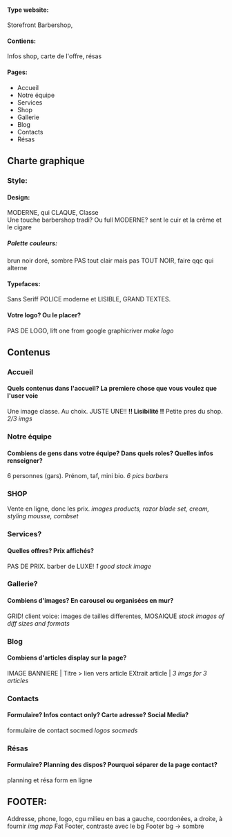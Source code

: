 #### Type website: 
 Storefront Barbershop,
#### Contiens: 
Infos shop, carte de l'offre, résas
#### Pages:
- Accueil
- Notre équipe
- Services
- Shop
- Gallerie
- Blog
- Contacts
- Résas

## Charte graphique 
### Style:
#### Design:
MODERNE, qui CLAQUE, Classe  
Une touche barbershop tradi? Ou full MODERNE?
sent le cuir et la crême et le cigare

##### Palette couleurs:
brun noir doré, sombre
PAS tout clair
mais pas TOUT NOIR, faire qqc qui alterne

#### Typefaces:
Sans Seriff
POLICE moderne et LISIBLE, GRAND TEXTES.

#### Votre logo? Ou le placer?
PAS DE LOGO, lift one from google
graphicriver
*make logo*

## Contenus
### Accueil
#### Quels contenus dans l'accueil? La premiere chose que vous voulez que l'user voie
Une image classe. Au choix. JUSTE UNE!!
**!! Lisibilité !!**
Petite pres du shop.
*2/3 imgs*

### Notre équipe
#### Combiens de gens dans votre équipe? Dans quels roles? Quelles infos renseigner?
6 personnes (gars).
Prénom, taf, mini bio.
*6 pics barbers*

### SHOP
Vente en ligne, donc les prix.
*images products, razor blade set, cream, styling mousse, combset*

### Services?
#### Quelles offres? Prix affichés?
PAS DE PRIX. barber de LUXE!
*1 good stock image*

### Gallerie?
#### Combiens d'images? En carousel ou organisées en mur? 
GRID!
client voice: images de tailles differentes, MOSAIQUE
*stock images of diff sizes and formats*

### Blog
#### Combiens d'articles display sur la page?
IMAGE BANNIERE  |
Titre            > lien vers article
EXtrait article |
*3 imgs for 3 articles*

### Contacts
#### Formulaire? Infos contact only? Carte adresse? Social Media?
formulaire de contact
socmed
*logos socmeds*

### Résas
#### Formulaire? Planning des dispos? Pourquoi séparer de la page contact?
planning et résa form en ligne



## FOOTER:
Addresse, phone, logo,
cgu milieu
en bas a gauche, coordonées,
a droite, à fournir
*img map*
Fat Footer, contraste avec le bg
Footer bg -> sombre